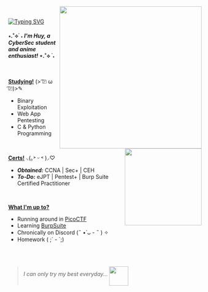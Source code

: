 <img width="370" align="right" src="https://github.com/user-attachments/assets/7fb37d09-9542-44be-9b81-0079547dc0c1">

<br>

[![Typing SVG](https://readme-typing-svg.demolab.com?font=Klee+One&weight=600&size=50&duration=4000&pause=500&center=true&vCenter=true&color=FFB6C1&height=125&lines=%E3%80%8C%E3%82%84%E3%81%AF%E3%82%8D!%E3%80%8D)](https://git.io/typing-svg)

#### ⋆.˚⟡ ࣪ ˖ _I'm Huy, a CyberSec student and anime enthusiast!_ ⋆.˚⟡ ࣪ ˖

<br>

<ins>**Studying!**</ins> (> ͡⎚ ω ͡⎚)>✎ 
- Binary Exploitation
- Web App Pentesting
- C & Python Programming
<img width="200" align="right" src="https://github.com/user-attachments/assets/25d44008-2c79-4b78-976e-6595baabcbbf">
<br>

 <ins>**Certs!**</ins> ⸜(｡˃ ᵕ ˂ )⸝♡
 - _**Obtained:**_ CCNA | Sec+ | CEH
 - _**To-Do:**_ eJPT | Pentest+ | Burp Suite Certified Practitioner

<br>

 <ins>**What I'm up to?**</ins>
 - Running around in [PicoCTF](https://picoctf.org/)
 - Learning [BurpSuite](https://portswigger.net/web-security/dashboard)
 - Chronically on Discord (˵ •̀ ᴗ - ˵ ) ✧
 - Homework ( ;´ - `;)

<br>
<br>

> _I can only try my best everyday..._ <img width="50" align="middle" src="https://github.com/user-attachments/assets/ecb97e0a-feb4-4774-8f70-32ae6a993c17">

